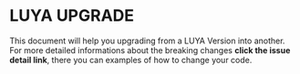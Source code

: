 # LUYA UPGRADE

This document will help you upgrading from a LUYA Version into another. For more detailed informations about the breaking changes **click the issue detail link**, there you can examples of how to change your code.
